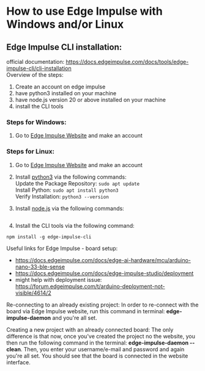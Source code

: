 # How to use Edge Impulse with Windows and/or Linux


## Edge Impulse CLI installation:

official documentation: https://docs.edgeimpulse.com/docs/tools/edge-impulse-cli/cli-installation <br/> 
Overview of the steps:
1. Create an account on edge impulse
2. have python3 installed on your machine
3. have node.js version 20 or above installed on your machine
4. install the CLI tools

### Steps for Windows:

1. Go to [Edge Impulse Website](https://studio.edgeimpulse.com/login) and make an account

### Steps for Linux:

1. Go to [Edge Impulse Website](https://studio.edgeimpulse.com/login) and make an account
2. Install [python3](https://phoenixnap.com/kb/how-to-install-python-3-ubuntu) via the following commands: <br/> 
Update the Package Repository: ```sudo apt update``` <br/> 
Install Python: ```sudo apt install python3```<br/> 
Verify Installation: ```python3 --version``` <br/> 

3. Install [node.js]() via the following commands:
```
```
4. Install the CLI tools via the following command: 
```
npm install -g edge-impulse-cli
```



Useful links for Edge Impulse - board setup:
- https://docs.edgeimpulse.com/docs/edge-ai-hardware/mcu/arduino-nano-33-ble-sense
- https://docs.edgeimpulse.com/docs/edge-impulse-studio/deployment
- might help with deployment issue: https://forum.edgeimpulse.com/t/arduino-deployment-not-visible/4614/2

Re-connecting to an already existing project:
  In order to re-connect with the board via Edge Impulse website, run this command in terminal: **edge-impulse-daemon** and you're all set.

Creating a new project with an already connected board:
  The only difference is that now, once you've created the project no the website, you then run the following command in the terminal: **edge-impulse-daemon --clean**. Then, you enter your username/e-mail and password and again you're all set. You should see that the board is connected in the website interface.
